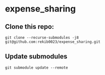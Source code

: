 # expense_sharing

## Clone this repo:

```git clone --recurse-submodules -j8 git@github.com:rekib0023/expense_sharing.git```

## Update submodules

```git submodule update --remote```
